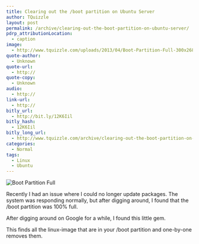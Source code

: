 ```yaml
---
title: Clearing out the /boot partition on Ubuntu Server
author: TQuizzle
layout: post
permalink: /archive/clearing-out-the-boot-partition-on-ubuntu-server/
pdrp_attributionLocation:
  - caption
image:
  - http://www.tquizzle.com/uploads/2013/04/Boot-Partition-Full-300x268.png
quote-author:
  - Unknown
quote-url:
  - http://
quote-copy:
  - Unknown
audio:
  - http://
link-url:
  - http://
bitly_url:
  - http://bit.ly/12K6Iil
bitly_hash:
  - 12K6Iil
bitly_long_url:
  - http://www.tquizzle.com/archive/clearing-out-the-boot-partition-on-ubuntu-server/
categories:
  - Normal
tags:
  - Linux
  - Ubuntu
---
```

![Boot Partition Full](http://www.tquizzle.com/uploads/2013/04/Boot-Partition-Full-300x268.png)

Recently I had an issue where I could no longer update packages. The system was responding normally, but after digging around, I found that the /boot partition was 100% full.

After digging around on Google for a while, I found this little gem.

<script src="https://gist.github.com/tquizzle/d5d3ecdab4f251347c01.js"></script>

This finds all the linux-image that are in your /boot partition and one-by-one removes them.
